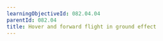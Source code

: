 ```yaml
---
learningObjectiveId: 082.04.04
parentId: 082.04
title: Hover and forward flight in ground effect
---
```




